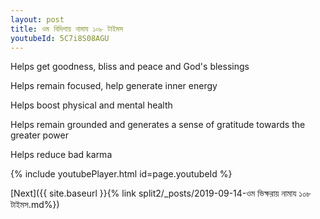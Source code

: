 ```yaml
---
layout: post
title: ওম বিদিশায় নামায ১০৮ টাইমস
youtubeId: 5C7i8S08AGU
---
```

 
 
Helps get goodness, bliss and peace and God's blessings
 
Helps remain focused, help generate inner energy 
 
Helps boost physical and mental health 
 
Helps remain grounded and generates a sense of gratitude towards the greater power 
 
Helps reduce bad karma
 
 
 
 


{% include youtubePlayer.html id=page.youtubeId %}
 
[Next]({{ site.baseurl }}{% link  split2/_posts/2019-09-14-ওম ভিক্ষরায় নামায  ১০৮ টাইমস.md%})
 
